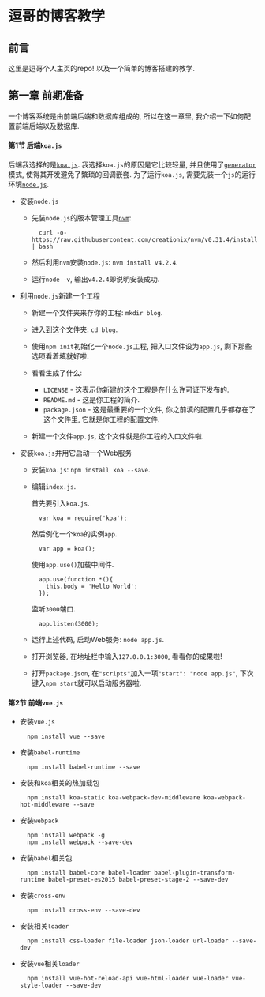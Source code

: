 # 逗哥的博客教学

## 前言

这里是逗哥个人主页的repo! 以及一个简单的博客搭建的教学.

## 第一章 前期准备

一个博客系统是由前端后端和数据库组成的, 所以在这一章里, 我介绍一下如何配置前端后端以及数据库.

#### 第1节 后端`koa.js`

后端我选择的是[`koa.js`](http://koajs.com/). 我选择`koa.js`的原因是它比较轻量, 并且使用了[`generator`](https://en.wikipedia.org/wiki/Generator_(computer_programming))模式, 使得其开发避免了繁琐的回调嵌套. 为了运行`koa.js`, 需要先装一个`js`的运行环境[`node.js`](https://nodejs.org/).

* 安装`node.js`
    
    * 先装`node.js`的版本管理工具[`nvm`](https://github.com/creationix/nvm):
        
            curl -o- https://raw.githubusercontent.com/creationix/nvm/v0.31.4/install.sh | bash
    
    * 然后利用`nvm`安装`node.js`: `nvm install v4.2.4`.
    * 运行`node -v`, 输出`v4.2.4`即说明安装成功.

* 利用`node.js`新建一个工程

    * 新建一个文件夹来存你的工程: `mkdir blog`.
    * 进入到这个文件夹: `cd blog`.
    * 使用`npm init`初始化一个`node.js`工程, 把入口文件设为`app.js`, 剩下那些选项看着填就好啦.
    * 看看生成了什么:
        
        * `LICENSE` - 这表示你新建的这个工程是在什么许可证下发布的.
        * `README.md` - 这是你工程的简介.
        * `package.json` - 这是最重要的一个文件, 你之前填的配置几乎都存在了这个文件里, 它就是你工程的配置文件.
    * 新建一个文件`app.js`, 这个文件就是你工程的入口文件啦.

* 安装`koa.js`并用它启动一个Web服务

    * 安装`koa.js`: `npm install koa --save`.
    * 编辑`index.js`.

        首先要引入`koa.js`.
    
            var koa = require('koa');
            
        然后例化一个`koa`的实例`app`.

            var app = koa();

        使用`app.use()`加载中间件.

            app.use(function *(){
              this.body = 'Hello World';
            });

        监听`3000`端口.

            app.listen(3000);

    * 运行上述代码, 启动Web服务: `node app.js`.
    * 打开浏览器, 在地址栏中输入`127.0.0.1:3000`, 看看你的成果啦!
    * 打开`package.json`, 在`"scripts"`加入一项`"start": "node app.js"`, 下次键入`npm start`就可以启动服务器啦.

#### 第2节 前端`vue.js`

* 安装`vue.js`
    
        npm install vue --save

* 安装`babel-runtime`
    
        npm install babel-runtime --save

* 安装和`koa`相关的热加载包
        
        npm install koa-static koa-webpack-dev-middleware koa-webpack-hot-middleware --save
    
* 安装`webpack`
    
        npm install webpack -g
        npm install webpack --save-dev

* 安装`babel`相关包
    
        npm install babel-core babel-loader babel-plugin-transform-runtime babel-preset-es2015 babel-preset-stage-2 --save-dev
    
* 安装`cross-env`
        
        npm install cross-env --save-dev
    
* 安装相关`loader`
    
        npm install css-loader file-loader json-loader url-loader --save-dev

* 安装`vue`相关`loader`
    
        npm install vue-hot-reload-api vue-html-loader vue-loader vue-style-loader --save-dev